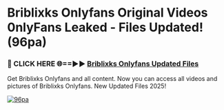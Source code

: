 # Briblixks Onlyfans Original Videos 0nlyFans Leaked - Files Updated! (96pa)

<h3>🔴 CLICK HERE 🌐==►► <a href="https://tinyurl.com/ehrbuxhb" rel="nofollow">Briblixks Onlyfans Updated Files</a></h3>

Get Briblixks Onlyfans and all content. Now you can access all videos and pictures of Briblixks Onlyfans. New Updated Files 2025!

[![96pa](https://i.imgur.com/lVYEuWS.gif)](https://tinyurl.com/ehrbuxhb)
